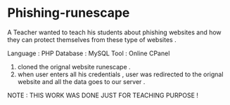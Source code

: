 # Phishing-runescape
A Teacher wanted to teach his students about phishing websites and how they can protect themselves from these type of websites . 

Language : PHP 
Database : MySQL 
Tool : Online CPanel

1. cloned the orignal website runescape .
2. when user enters all his credentials , user was redirected to the orignal website and all the data goes to our server . 

NOTE : THIS WORK WAS DONE JUST FOR TEACHING PURPOSE !
